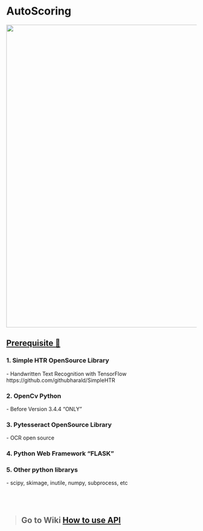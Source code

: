 <h1>AutoScoring</h1>
<img width="800"  src="https://user-images.githubusercontent.com/44494200/85258819-0aacff00-b4a3-11ea-8620-19399f209a52.png"> <br>

<h2> <a href ="./wiki/HowToUse#-opensource-librarys-"> Prerequisite 🙂</a></h2>

<h3>1. Simple HTR OpenSource Library</h3>
- Handwritten Text Recognition with TensorFlow
https://github.com/githubharald/SimpleHTR

<h3>2. OpenCv Python</h3>
- Before Version 3.4.4 “ONLY”

<h3>3. Pytesseract OpenSource Library</h3>
- OCR open source

<h3>4. Python Web Framework “FLASK”</h3>

<h3>5. Other python librarys</h3>
- scipy, skimage, inutile, numpy, subprocess, etc

<br><br>

> <h2>Go to Wiki <a href ="https://github.com/EunAhChoi/AutoScoring/wiki/HowToUse#-including-in-your-project"> How to use API </a></h2>
